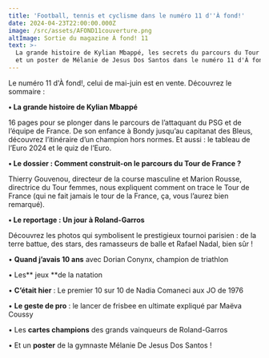 ```yaml
---
title: 'Football, tennis et cyclisme dans le numéro 11 d''À fond!'
date: 2024-04-23T22:00:00.000Z
image: /src/assets/AFOND11couverture.png
altImage: Sortie du magazine À fond! 11
text: >-
  La grande histoire de Kylian Mbappé, les secrets du parcours du Tour de France
  et un poster de Mélanie de Jesus Dos Santos dans le numéro 11 d'À fond!
---
```


Le numéro 11 d'À fond!, celui de mai-juin est en vente. Découvrez le sommaire :

**•	La grande histoire de Kylian Mbappé**

16 pages pour se plonger dans le parcours de l’attaquant du PSG et de l’équipe de France. De son enfance à Bondy jusqu’au capitanat des Bleus, découvrez l’itinéraire d’un champion hors normes. Et aussi : le tableau de l’Euro 2024 et le quiz de l’Euro.

**•	Le dossier : Comment construit-on le parcours du Tour de France ?**

Thierry Gouvenou, directeur de la course masculine et Marion Rousse, directrice du Tour femmes, nous expliquent comment on trace le Tour de France (qui ne fait jamais le tour de la France, ça, vous l’aurez bien remarqué).

**•	Le reportage : Un jour à Roland-Garros**

Découvrez les photos qui symbolisent le prestigieux tournoi parisien : de la terre battue, des stars, des ramasseurs de balle et Rafael Nadal, bien sûr !

•	**Quand j’avais 10 ans** avec Dorian Conynx, champion de triathlon

•	Les** jeux **de la natation

•	**C’était hier** :  Le premier 10 sur 10 de Nadia Comaneci aux JO de 1976

•	**Le geste de pro** : le lancer de frisbee en ultimate expliqué par Maëva Coussy

•	Les **cartes champions** des grands vainqueurs de Roland-Garros

•	Et un **poster** de la gymnaste Mélanie De Jesus Dos Santos !

